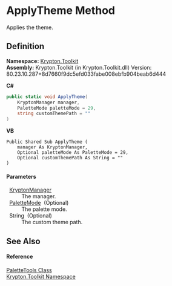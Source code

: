 # ApplyTheme Method


Applies the theme.



## Definition
**Namespace:** <a href="79d2eac2-21f4-54ff-7552-b20c33c30600.md">Krypton.Toolkit</a>  
**Assembly:** Krypton.Toolkit (in Krypton.Toolkit.dll) Version: 80.23.10.287+8d7660f9dc5efd033fabe008ebfb904beab6d444

**C#**
``` C#
public static void ApplyTheme(
	KryptonManager manager,
	PaletteMode paletteMode = 29,
	string customThemePath = ""
)
```
**VB**
``` VB
Public Shared Sub ApplyTheme ( 
	manager As KryptonManager,
	Optional paletteMode As PaletteMode = 29,
	Optional customThemePath As String = ""
)
```



#### Parameters
<dl><dt>  <a href="fd000c89-b24b-9dde-c880-bccf31b10060.md">KryptonManager</a></dt><dd>The manager.</dd><dt>  <a href="5a763116-fcba-0451-7e14-4d1c25fa237f.md">PaletteMode</a>  (Optional)</dt><dd>The palette mode.</dd><dt>  String  (Optional)</dt><dd>The custom theme path.</dd></dl>

## See Also


#### Reference
<a href="39341ebf-e2a6-df99-8d65-6dcf2a0eab68.md">PaletteTools Class</a>  
<a href="79d2eac2-21f4-54ff-7552-b20c33c30600.md">Krypton.Toolkit Namespace</a>  
